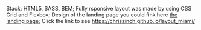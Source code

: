Stack: HTML5, SASS, BEM;
Fully rsponsive layout was made by using CSS Grid and Flexbox;
Design of the landing page you could fink here [the landing page](https://www.figma.com/file/nHz8bflIwJaWP3P99vKTH5/miami_home_new?node-id=0%3A2);
Click the link to see https://chriszinch.github.io/layout_miami/

